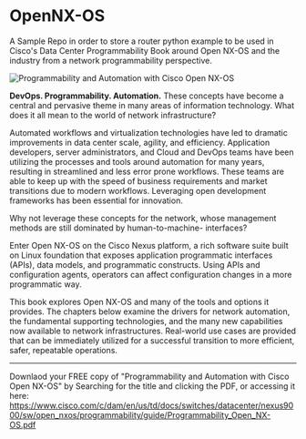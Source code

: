 # OpenNX-OS
A Sample Repo in order to store a router python example to be used in Cisco's Data Center Programmability Book around Open NX-OS and the industry from a network programmability perspective. 

<img src="images/ OpenNXOSbook.jpg" alt="Programmability and Automation with Cisco Open NX-OS" title="Programmability and Automation with Cisco Open NX-OS" align="center" />

<b>DevOps. Programmability. Automation.</b> 
These concepts have become a central and pervasive theme in many areas of information technology. What does it all mean to the world of network infrastructure? 

Automated workflows and virtualization technologies have led to dramatic improvements in data center scale, agility, and efficiency. Application developers, server administrators, and Cloud and DevOps teams have been utilizing the processes and tools around automation for many years, resulting in streamlined and less error prone workflows. These teams are able to keep up with the speed of business requirements and market transitions due to modern workflows. Leveraging open development frameworks has been essential for innovation. 

Why not leverage these concepts for the network, whose management methods are still dominated by human-to-machine- interfaces? 

Enter Open NX-OS on the Cisco Nexus platform, a rich software suite built on Linux foundation that exposes application programmatic interfaces (APIs), data models, and programmatic constructs. Using APIs and configuration agents, operators can affect configuration changes in a more programmatic way. 

This book explores Open NX-OS and many of the tools and options it provides. The chapters below examine the drivers for network automation, the fundamental supporting technologies, and the many new capabilities now available to network infrastructures. Real-world use cases are provided that can be immediately utilized for a successful transition to more efficient, safer, repeatable operations. 

---------------------
Downlaod your FREE copy of "Programmability and Automation with Cisco Open NX-OS" by Searching for the title and clicking the PDF, or accessing it here: https://www.cisco.com/c/dam/en/us/td/docs/switches/datacenter/nexus9000/sw/open_nxos/programmability/guide/Programmability_Open_NX-OS.pdf 

